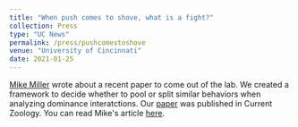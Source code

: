 ```yaml
---
title: "When push comes to shove, what is a fight?"
collection: Press
type: "UC News"
permalink: /press/pushcomestoshove
venue: "University of Cincinnati"
date: 2021-01-25
---
```


[Mike Miller](https://www.uc.edu/news/search.html?authors=mille7m9) wrote about a recent paper to come out of the lab. We created a framework to decide whether to pool or split similar behaviors when analyzing dominance interatctions. Our [paper](https://academic.oup.com/cz/article/67/1/101/6050802) was published in Current Zoology. You can read Mike's article [here](https://www.uc.edu/news/articles/2021/01/when-push-comes-to-shove-what-counts-as-a-fight.html).
